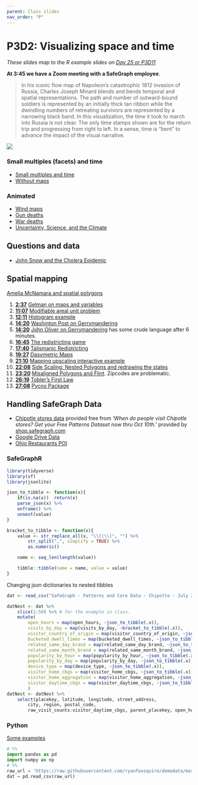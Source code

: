 ```yaml
---
parent: Class slides
nav_order: "P"
---
```


# P3D2: Visualizing space and time

_These slides map to the R example slides on [Day 25 or P3D11](d24.md)_

__At 3:45 we have a Zoom meeting with a SafeGraph employee__.

> In his iconic flow map of Napoleon’s catastrophic 1812 invasion of Russia, Charles Joseph Minard blends and bends temporal and spatial representations. The path and number of outward-bound soldiers is represented by an initially thick tan ribbon while the dwindling numbers of retreating survivors are represented by a narrowing black band. In this visualization, the time it took to march into Russia is not clear. The only time stamps shown are for the return trip and progressing from right to left. In a sense, time is “bent” to advance the impact of the visual narrative.

![](https://uxmag.com/sites/default/files/uploads/whitney-its-about-time/Minard.png)

### Small multiples (facets) and time

- [Small multiples and time](http://excelcharts.com/wp-content/uploads/2012/06/walmart-growth-micromaps1.png)
- [Without maps](http://excelcharts.com/wp-content/uploads/2012/06/walmart-reorderable-matrix.png)

### Animated

- [Wind maps](http://hint.fm/wind/)
- [Gun deaths](https://guns.periscopic.com/)
- [War deaths](https://www.youtube.com/watch?v=DwKPFT-RioU)
- [Uncertainty, Science, and the Climate](https://www.youtube.com/watch?v=R7FAAfK78_M)

## Questions and data

- [John Snow and the Cholera Epidemic](https://www.youtube.com/watch?v=-3dw09N5_Aw)

## Spatial mapping

[Amelia McNamara and spatial polygons](https://www.youtube.com/watch?v=wn5larsRHro)

1. __[2:37](https://youtu.be/wn5larsRHro?t=157)__ [Gelman on maps and variables](http://www.stat.columbia.edu/~gelman/research/published/allmaps.pdf)
2. __[11:07](https://youtu.be/wn5larsRHro?t=663)__ [Modifiable areal unit problem](https://en.wikipedia.org/wiki/Modifiable_areal_unit_problem)
3. __[12:11](https://youtu.be/wn5larsRHro?t=720)__ [Histogram example](https://tinlizzie.org/histograms/)
4. __[14:20](https://youtu.be/wn5larsRHro?t=860)__ [Washinton Post on Gerrymandering](https://www.washingtonpost.com/news/wonk/wp/2015/03/01/this-is-the-best-explanation-of-gerrymandering-you-will-ever-see/?utm_term=.21dbb215a861)
5. __[14:20](https://youtu.be/wn5larsRHro?t=860)__ [John Oliver on Gerrymandering](https://www.youtube.com/watch?v=A-4dIImaodQ) has some crude language after 6 minutes.
6. __[16:45](https://youtu.be/wn5larsRHro?t=1005)__ [The redistricting game](http://www.redistrictinggame.org/)
7. __[17:40](https://youtu.be/wn5larsRHro?t=1060)__ [Talismanic Redistricting](http://cho.pol.illinois.edu/wendy/papers/talismanic.pdf)
8. __[19:27](https://youtu.be/wn5larsRHro?t=1167)__ [Dasymetric Maps](https://www.e-education.psu.edu/geog486/node/1866)
9. __[21:10](https://youtu.be/wn5larsRHro?t=1270)__ [Mapping upscaling interactive example](https://tinlizzie.org/spatial/)
10. __[22:08](https://youtu.be/wn5larsRHro?t=1328)__ [Side Scaling: Nested Polygons and redrawing the states](https://kevinhayeswilson.com/redraw/)
11. __[23:20](https://youtu.be/wn5larsRHro?t=1393)__ [Misaligned Polygons and Flint](http://theconversation.com/how-zip-codes-nearly-masked-the-lead-problem-in-flint-65626). Zipcodes are problematic.
12. __[26:19](https://youtu.be/wn5larsRHro?t=1575)__ [Tobler’s First Law](https://gisgeography.com/tobler-first-law-of-geography/)
13. __[27:08](https://youtu.be/wn5larsRHro?t=1625)__ [Pycno Package](https://cran.r-project.org/web/packages/pycno/pycno.pdf)

## Handling SafeGraph Data

- [Chipotle stores data](SafeGraph-Chipotle-July2021.zip) provided free from _'When do people visit Chipotle stores? Get your Free Patterns Dataset now thru Oct 10th.'_ provided by [shop.safegraph.com](shop.safegraph.com)
- [Google Drive Data](https://drive.google.com/drive/folders/1Thu78vlZ7KnRdXJllzeEErI90lzT6bSc)
- [Ohio Restaurants POI]('https://raw.githubusercontent.com/ryanfoxsquire/demodata/master/ohioRestaurants/Starter-OH-Restaurants-CORE_POI-2019-08-09/Starter-OH-Restaurants-CORE_POI-2019-08-09.csv')

### SafeGraphR

```R
library(tidyverse)
library(sf)
library(jsonlite)

json_to_tibble <- function(x){
    if(is.na(x))  return(x)
    parse_json(x) %>%
    enframe() %>%
    unnest(value)
}

bracket_to_tibble <- function(x){
    value <- str_replace_all(x, "\\[|\\]", "") %>%
        str_split(",", simplify = TRUE) %>%
        as.numeric()

    name <- seq_len(length(value))

    tibble::tibble(name = name, value = value)
}
```

Changing json dictionaries to nested tibbles

```R
dat <- read_csv("SafeGraph - Patterns and Core Data - Chipotle - July 2021/Core Places and Patterns Data/chipotle_core_poi_and_patterns.csv")

datNest <- dat %>%
    slice(1:50) %>% # for the example in class.
    mutate(
        open_hours = map(open_hours, ~json_to_tibble(.x)),
        visits_by_day = map(visits_by_day, ~bracket_to_tibble(.x)),
        visitor_country_of_origin = map(visitor_country_of_origin, ~json_to_tibble(.x)),
        bucketed_dwell_times = map(bucketed_dwell_times, ~json_to_tibble(.x)),
        related_same_day_brand = map(related_same_day_brand, ~json_to_tibble(.x)),
        related_same_month_brand = map(related_same_month_brand, ~json_to_tibble(.x)),
        popularity_by_hour = map(popularity_by_hour, ~json_to_tibble(.x)),
        popularity_by_day = map(popularity_by_day, ~json_to_tibble(.x)),
        device_type = map(device_type, ~json_to_tibble(.x)),
        visitor_home_cbgs = map(visitor_home_cbgs, ~json_to_tibble(.x)),
        visitor_home_aggregation = map(visitor_home_aggregation, ~json_to_tibble(.x)),
        visitor_daytime_cbgs = map(visitor_daytime_cbgs, ~json_to_tibble(.x))
        ) 
datNest <- datNest %>%
    select(placekey, latitude, longitude, street_address,
        city, region, postal_code,  
        raw_visit_counts:visitor_daytime_cbgs, parent_placekey, open_hours)
```

### Python

[Some examples](https://docs.safegraph.com/docs/data-science-resources)

```python
# %%
import pandas as pd
import numpy as np
# %%
raw_url = 'https://raw.githubusercontent.com/ryanfoxsquire/demodata/master/ohioRestaurants/Starter-OH-Restaurants-CORE_POI-2019-08-09/Starter-OH-Restaurants-CORE_POI-2019-08-09.csv'
dat = pd.read_csv(raw_url)
```


